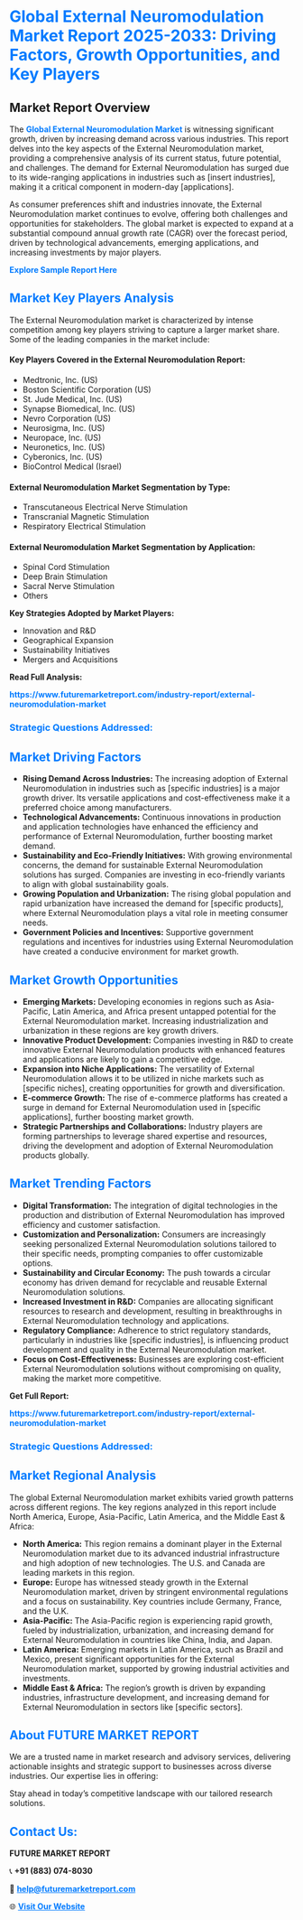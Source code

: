 <h1 style="color: #007BFF;">Global External Neuromodulation Market Report 2025-2033: Driving Factors, Growth Opportunities, and Key Players</h1>

<section id="overview">
<h2>Market Report Overview</h2>
<p>The <a href="https://www.futuremarketreport.com/industry-report/external-neuromodulation-market" style="color: #007BFF; text-decoration: none;"><strong>Global External Neuromodulation Market</strong></a> is witnessing significant growth, driven by increasing demand across various industries. This report delves into the key aspects of the External Neuromodulation market, providing a comprehensive analysis of its current status, future potential, and challenges. The demand for External Neuromodulation has surged due to its wide-ranging applications in industries such as [insert industries], making it a critical component in modern-day [applications].</p>
<p>As consumer preferences shift and industries innovate, the External Neuromodulation market continues to evolve, offering both challenges and opportunities for stakeholders. The global market is expected to expand at a substantial compound annual growth rate (CAGR) over the forecast period, driven by technological advancements, emerging applications, and increasing investments by major players.</p>
</section>

<section id="overview">
<p><a href="https://www.futuremarketreport.com/request-sample/reportId=54613" style="color: #007BFF; text-decoration: none;"><strong>Explore Sample Report Here</strong></a></p>
</section>

<section id="key-players">
<h2 style="color: #007BFF;">Market Key Players Analysis</h2>
<p>The External Neuromodulation market is characterized by intense competition among key players striving to capture a larger market share. Some of the leading companies in the market include:</p>
<h4>Key Players Covered in the External Neuromodulation Report:</h4>
<ul><li>Medtronic, Inc. (US)</li><li>Boston Scientific Corporation (US)</li><li>St. Jude Medical, Inc. (US)</li><li>Synapse Biomedical, Inc. (US)</li><li>Nevro Corporation (US)</li><li>Neurosigma, Inc. (US)</li><li>Neuropace, Inc. (US)</li><li>Neuronetics, Inc. (US)</li><li>Cyberonics, Inc. (US)</li><li>BioControl Medical (Israel)</li></ul>
<h4>External Neuromodulation Market Segmentation by Type:</h4>
<ul><li>Transcutaneous Electrical Nerve Stimulation</li><li>Transcranial Magnetic Stimulation</li><li>Respiratory Electrical Stimulation</li></ul>

<h4>External Neuromodulation Market Segmentation by Application:</h4>
<ul><li>Spinal Cord Stimulation</li><li>Deep Brain Stimulation</li><li>Sacral Nerve Stimulation</li><li>Others</li></ul>
<p><strong>Key Strategies Adopted by Market Players:</strong></p>
<ul>
<li>Innovation and R&D</li>
<li>Geographical Expansion</li>
<li>Sustainability Initiatives</li>
<li>Mergers and Acquisitions</li>
</ul>
</section>

<section>
<p><strong>Read Full Analysis: </strong></p><a href="https://www.futuremarketreport.com/industry-report/external-neuromodulation-market" style="color: #007BFF; text-decoration: none;"><strong>https://www.futuremarketreport.com/industry-report/external-neuromodulation-market</strong></a>
<h3 style="color: #007BFF;">Strategic Questions Addressed:</h3>
</section>

<section id="driving-factors">
<h2 style="color: #007BFF;">Market Driving Factors</h2>
<ul>
<li><strong>Rising Demand Across Industries:</strong> The increasing adoption of External Neuromodulation in industries such as [specific industries] is a major growth driver. Its versatile applications and cost-effectiveness make it a preferred choice among manufacturers.</li>
<li><strong>Technological Advancements:</strong> Continuous innovations in production and application technologies have enhanced the efficiency and performance of External Neuromodulation, further boosting market demand.</li>
<li><strong>Sustainability and Eco-Friendly Initiatives:</strong> With growing environmental concerns, the demand for sustainable External Neuromodulation solutions has surged. Companies are investing in eco-friendly variants to align with global sustainability goals.</li>
<li><strong>Growing Population and Urbanization:</strong> The rising global population and rapid urbanization have increased the demand for [specific products], where External Neuromodulation plays a vital role in meeting consumer needs.</li>
<li><strong>Government Policies and Incentives:</strong> Supportive government regulations and incentives for industries using External Neuromodulation have created a conducive environment for market growth.</li>
</ul>
</section>

<section id="growth-opportunities">
<h2 style="color: #007BFF;">Market Growth Opportunities</h2>
<ul>
<li><strong>Emerging Markets:</strong> Developing economies in regions such as Asia-Pacific, Latin America, and Africa present untapped potential for the External Neuromodulation market. Increasing industrialization and urbanization in these regions are key growth drivers.</li>
<li><strong>Innovative Product Development:</strong> Companies investing in R&D to create innovative External Neuromodulation products with enhanced features and applications are likely to gain a competitive edge.</li>
<li><strong>Expansion into Niche Applications:</strong> The versatility of External Neuromodulation allows it to be utilized in niche markets such as [specific niches], creating opportunities for growth and diversification.</li>
<li><strong>E-commerce Growth:</strong> The rise of e-commerce platforms has created a surge in demand for External Neuromodulation used in [specific applications], further boosting market growth.</li>
<li><strong>Strategic Partnerships and Collaborations:</strong> Industry players are forming partnerships to leverage shared expertise and resources, driving the development and adoption of External Neuromodulation products globally.</li>
</ul>
</section>

<section id="trending-factors">
<h2 style="color: #007BFF;">Market Trending Factors</h2>
<ul>
<li><strong>Digital Transformation:</strong> The integration of digital technologies in the production and distribution of External Neuromodulation has improved efficiency and customer satisfaction.</li>
<li><strong>Customization and Personalization:</strong> Consumers are increasingly seeking personalized External Neuromodulation solutions tailored to their specific needs, prompting companies to offer customizable options.</li>
<li><strong>Sustainability and Circular Economy:</strong> The push towards a circular economy has driven demand for recyclable and reusable External Neuromodulation solutions.</li>
<li><strong>Increased Investment in R&D:</strong> Companies are allocating significant resources to research and development, resulting in breakthroughs in External Neuromodulation technology and applications.</li>
<li><strong>Regulatory Compliance:</strong> Adherence to strict regulatory standards, particularly in industries like [specific industries], is influencing product development and quality in the External Neuromodulation market.</li>
<li><strong>Focus on Cost-Effectiveness:</strong> Businesses are exploring cost-efficient External Neuromodulation solutions without compromising on quality, making the market more competitive.</li>
</ul>
</section>

<section>
<p><strong>Get Full Report: </strong></p><a href="https://www.futuremarketreport.com/industry-report/external-neuromodulation-market" style="color: #007BFF; text-decoration: none;"><strong>https://www.futuremarketreport.com/industry-report/external-neuromodulation-market</strong></a>
<h3 style="color: #007BFF;">Strategic Questions Addressed:</h3>
</section>


<section id="regional-analysis">
<h2 style="color: #007BFF;">Market Regional Analysis</h2>
<p>The global External Neuromodulation market exhibits varied growth patterns across different regions. The key regions analyzed in this report include North America, Europe, Asia-Pacific, Latin America, and the Middle East & Africa:</p>
<ul>
<li><strong>North America:</strong> This region remains a dominant player in the External Neuromodulation market due to its advanced industrial infrastructure and high adoption of new technologies. The U.S. and Canada are leading markets in this region.</li>
<li><strong>Europe:</strong> Europe has witnessed steady growth in the External Neuromodulation market, driven by stringent environmental regulations and a focus on sustainability. Key countries include Germany, France, and the U.K.</li>
<li><strong>Asia-Pacific:</strong> The Asia-Pacific region is experiencing rapid growth, fueled by industrialization, urbanization, and increasing demand for External Neuromodulation in countries like China, India, and Japan.</li>
<li><strong>Latin America:</strong> Emerging markets in Latin America, such as Brazil and Mexico, present significant opportunities for the External Neuromodulation market, supported by growing industrial activities and investments.</li>
<li><strong>Middle East & Africa:</strong> The region’s growth is driven by expanding industries, infrastructure development, and increasing demand for External Neuromodulation in sectors like [specific sectors].</li>
</ul>
</section>

<footer>
<h2 style="color: #007BFF;">About FUTURE MARKET REPORT</h2>
<p>We are a trusted name in market research and advisory services, delivering actionable insights and strategic support to businesses across diverse industries. Our expertise lies in offering:</p>

<p>Stay ahead in today’s competitive landscape with our tailored research solutions.</p>

<h2 style="color: #007BFF;">Contact Us:</h2>
<p><strong>FUTURE MARKET REPORT</strong></p>
<p>📞 <strong>+91 (883) 074-8030</strong></p>
<p>📧 <strong><a href="mailto:help@futuremarketreport.com" style="color: #007BFF;">help@futuremarketreport.com</a></strong></p>
<p>🌐 <strong><a href="https://www.futuremarketreport.com/" style="color: #007BFF;">Visit Our Website</a></strong></p>
</footer>